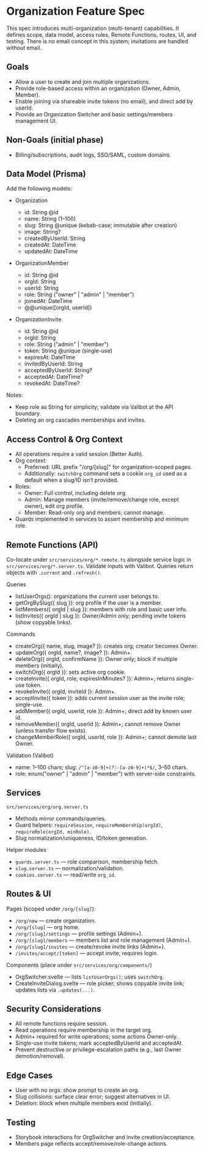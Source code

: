 # Organization Feature Spec

This spec introduces multi-organization (multi-tenant) capabilities. It defines scope, data model, access rules, Remote Functions, routes, UI, and testing. There is no email concept in this system; invitations are handled without email.

## Goals
- Allow a user to create and join multiple organizations.
- Provide role-based access within an organization (Owner, Admin, Member).
- Enable joining via shareable invite tokens (no email), and direct add by userId.
- Provide an Organization Switcher and basic settings/members management UI.

## Non-Goals (initial phase)
- Billing/subscriptions, audit logs, SSO/SAML, custom domains.

## Data Model (Prisma)
Add the following models:

- Organization
  - id: String @id
  - name: String (1–100)
  - slug: String @unique (kebab-case; immutable after creation)
  - image: String?
  - createdByUserId: String
  - createdAt: DateTime
  - updatedAt: DateTime

- OrganizationMember
  - id: String @id
  - orgId: String
  - userId: String
  - role: String ("owner" | "admin" | "member")
  - joinedAt: DateTime
  - @@unique([orgId, userId])

- OrganizationInvite
  - id: String @id
  - orgId: String
  - role: String ("admin" | "member")
  - token: String @unique (single-use)
  - expiresAt: DateTime
  - invitedByUserId: String
  - acceptedByUserId: String?
  - acceptedAt: DateTime?
  - revokedAt: DateTime?

Notes:
- Keep role as String for simplicity; validate via Valibot at the API boundary.
- Deleting an org cascades memberships and invites.

## Access Control & Org Context
- All operations require a valid session (Better Auth).
- Org context:
  - Preferred: URL prefix "/org/[slug]" for organization-scoped pages.
  - Additionally: `switchOrg` command sets a cookie `org_id` used as a default when a slug/ID isn’t provided.
- Roles:
  - Owner: Full control, including delete org.
  - Admin: Manage members (invite/remove/change role, except owner), edit org profile.
  - Member: Read-only org and members; cannot manage.
- Guards implemented in services to assert membership and minimum role.

## Remote Functions (API)
Co-locate under `src/services/org/*.remote.ts` alongside service logic in `src/services/org/*.server.ts`. Validate inputs with Valibot. Queries return objects with `.current` and `.refresh()`.

Queries
- listUserOrgs(): organizations the current user belongs to.
- getOrgBySlug({ slug }): org profile if the user is a member.
- listMembers({ orgId | slug }): members with role and basic user info.
- listInvites({ orgId | slug }): Owner/Admin only; pending invite tokens (show copyable links).

Commands
- createOrg({ name, slug, image? }): creates org; creator becomes Owner.
- updateOrg({ orgId, name?, image? }): Admin+.
- deleteOrg({ orgId, confirmName }): Owner only; block if multiple members (initially).
- switchOrg({ orgId }): sets active org cookie.
- createInvite({ orgId, role, expiresInMinutes? }): Admin+; returns single-use token.
- revokeInvite({ orgId, inviteId }): Admin+.
- acceptInvite({ token }): adds current session user as the invite role; single-use.
- addMember({ orgId, userId, role }): Admin+; direct add by known user id.
- removeMember({ orgId, userId }): Admin+; cannot remove Owner (unless transfer flow exists).
- changeMemberRole({ orgId, userId, role }): Admin+; cannot demote last Owner.

Validation (Valibot)
- name: 1–100 chars; slug: `/^[a-z0-9]+(?:-[a-z0-9]+)*$/`, 3–50 chars.
- role: enum("owner" | "admin" | "member") with server-side constraints.

## Services
`src/services/org/org.server.ts`
- Methods mirror commands/queries.
- Guard helpers: `requireSession`, `requireMembership(orgId)`, `requireRole(orgId, minRole)`.
- Slug normalization/uniqueness, ID/token generation.

Helper modules
- `guards.server.ts` — role comparison, membership fetch.
- `slug.server.ts` — normalization/validation.
- `cookies.server.ts` — read/write `org_id`.

## Routes & UI
Pages (scoped under `/org/[slug]`):
- `/org/new` — create organization.
- `/org/[slug]` — org home.
- `/org/[slug]/settings` — profile settings (Admin+).
- `/org/[slug]/members` — members list and role management (Admin+).
- `/org/[slug]/invites` — create/revoke invite links (Admin+).
- `/invites/accept/[token]` — accept invite; requires login.

Components (place under `src/services/org/components/`)
- OrgSwitcher.svelte — lists `listUserOrgs()`; uses `switchOrg`.
- CreateInviteDialog.svelte — role picker; shows copyable invite link; updates lists via `.updates(...)`.

## Security Considerations
- All remote functions require session.
- Read operations require membership in the target org.
- Admin+ required for write operations; some actions Owner-only.
- Single-use invite tokens; mark acceptedByUserId and acceptedAt.
- Prevent destructive or privilege-escalation paths (e.g., last Owner demotion/removal).

## Edge Cases
- User with no orgs: show prompt to create an org.
- Slug collisions: surface clear error; suggest alternatives in UI.
- Deletion: block when multiple members exist (initially).

## Testing
- Storybook interactions for OrgSwitcher and invite creation/acceptance.
- Members page reflects accept/remove/role-change actions.
